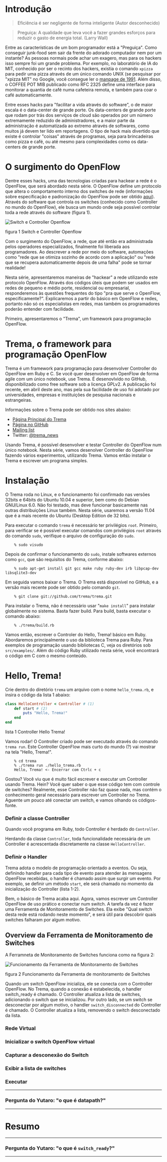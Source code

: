 # Introdução

> Eficiência é ser negligente de forma inteligente (Autor desconhecido)

> Preguiça: A qualidade que leva você a fazer grandes esforços para reduzir o gasto de energia total. (Larry Wall)

Entre as características de um bom programador está a "Preguiça". Como conseguir junk-food sem sair da frente do adorado computador nem por um instante? As pessoas normais pode achar um exagero, mas para os hackers isso sempre foi um grande problema. Por exemplo, no laboratório de IA do MIT, conhecido por ser o recinto dos hackers, existia o comando `xpizza` para pedir uma pizza através de um único comando UNIX (se pesquisar por "xpizza MIT" no Google, você consegue ler o [manpage de 1991](http://bit.ly/mYAJwZ). Além disso, o COFFEE POT MIB publicado como RFC 2325 define uma interface para monitorar a quantia de café numa cafeteira remota, e também para coar o café automaticamente.

Entre esses hacks para "facilitar a vida através do software", o de maior escala é o data-center de grande porte. Os data-centers de grande porte que rodam por trás dos serviços de cloud são operados por um número extremamente reduzido de administradores, e a maior parte da administração é automatizada ao extremo através de softwares, como muitos já devem ter lido em reportagens. O tipo de hack mais divertido que existe é controlar "coisas" através de programas, seja para brincadeiras como pizza e café, ou até mesmo para complexidades como os data-centers de grande porte.


# O surgimento do OpenFlow

Dentre esses hacks, uma das tecnologias criadas para hackear a rede é o OpenFlow, que será abordado nesta série. O OpenFlow define um protocolo que altera o comportamento interno dos switches de rede (informações sobre especificação e padronização do OpenFlow pode ser obtido [aqui](http://www.openflow.org)). Através do software que controla os switches (conhecido como Controller no mundo do OpenFlow), ele busca um mundo onde seja possível controlar toda a rede através do software (figura 1).

![Switch e Controller Openflow](https://github.com/trema/Programming-Trema/raw/master/images/1_001.png)

figura 1 Switch e Controller Openflow

Com o surgimento do OpenFlow, a rede, que até então era administrada pelos operadores especializados, finalmente foi liberada aos programadores. Ao descrever a rede por meio do software, automações como "rede que se otimiza sozinho de acordo com a aplicação" ou "rede que se recupera automaticamente depois de uma falha" pode se tornar realidade!

Nesta série, apresentaremos maneiras de "hackear" a rede utilizando este protocolo OpenFlow. Através dos códigos úteis que podem ser usados em redes de pequeno e médio porte, residencial ou empresarial, responderemos às questões frequentes do tipo "pra que serve o OpenFlow, especificamente?". Explicaremos a partir do básico em OpenFlow e redes, portanto não só os especialistas em redes, mas também os programadores poderão entender com facilidade.

Primeiro, apresentaremos o "Trema", um framework para programação OpenFlow.

# Trema, o framework para programação OpenFlow

Trema é um framework para programação para desenvolver Controller do OpenFlow em Ruby e C. Se você quer desenvolver em OpenFlow de forma agile com um único notebook, use Trema. É desenovlvido no GitHub, disponibilizado como free software sob a licença GPLv2. A publicação foi recente, em abril deste ano, mas pela sua facilidade de uso foi adotado por universidades, empresas e instituições de pesquisa nacionais e estrangeiras.

Informações sobre o Trema pode ser obtido nos sites abaixo:

* [Página Principal do Trema](http://trema.github.com/trema/)
* [Página no GitHub](https://github.com/trema/)
* [Mailing list](https://groups.google.com/group/trema-dev)
* Twitter: [@trema_news](http://twitter.com/trema_news)

Usando Trema, é possível desenvolver e testar Controller do OpenFlow num único notebook. Nesta série, vamos desenolver Controller do OpenFlow fazendo vários experimentos, utilizando Trema. Vamos então instalar o Trema e escrever um programa simples.

# Instalação 

O Trema roda no Linux, e o funcionamento foi confirmado nas versões 32bits e 64bits do Ubuntu 10.04 e superior, bem como do Debian GNU/Linux 6.0. Não foi testado, mas deve funcionar basicamente nas outras distribuições Linux também. Nesta série, usaremos a versão 11.04 que é a mais recente do Ubuntu (Desktop Edition de 32 bits).

Para executar o comando `trema` é necessário ter privilégios `root`. Primeiro, para verificar se é possível executar comandos com privilégios `root` através do comando `sudo`, verifique o arquivo de configuração do `sudo`.

		% sudo visudo

Depois de confirmar o funcionamento do `sudo`, instale softwares externos como `gcc`, que são requisitos do Trema, conforme abaixo:

		% sudo apt-get install git gcc make ruby ruby-dev irb libpcap-dev libsqlite3-dev
	
Em seguida vamos baixar o Trema. O Trema está disponível no GitHub, e a versão mais recente pode ser obtido pelo comando `git`.

		% git clone git://github.com/trema/trema.git

Para instalar o Trema, não é necessário usar "`make install`" para instalar globalmente no sistema. Basta fazer build. Para build, basta executar o comando abaixo:

		% ./trema/build.rb

Vamos então, escrever o Controler do Hello, Trema! básico em Ruby. Abordaremos principalmente o uso da biblioteca Trema para Ruby. Para exemplos de programação usando bibliotecas C, veja os diretórios sob `src/examples/`. Além do código Ruby utilizado nesta série, você encontrará o código em C com o mesmo conteúdo.


# Hello, Trema!

Crie dentro do diretório `trema` um arquivo com o nome `hello_trema.rb`, e insira o código da lista 1 abaixo:

```ruby
class HelloController < Controller # (1)
	def start # (2)
		puts "Hello, Trema!"
	end
end
```

lista 1 Controller Hello Trema!

Vamos rodar! O Controller criado pode ser executado através do comando `trema run`. Este Controller OpenFlow mais curto do mundo (?) vai mostrar na tela "Hello, Trema!".

		% cd trema
		% ./trema run ./hello_trema.rb
		Hello, Trema! <- Encerrar com Ctrlc + c

Gostou? Você viu que é muito fácil escrever e executar um Controller usando Trema. Hein? Você quer saber o que esse código tem com controle de switches? Realmente, esse Controller não faz quase nada, mas contém o conhecimento geral necessário para escrever um Controller no Trema. Aguente um pouco até conectar um switch, e vamos olhando os códigos-fonte.

### Definir a classe Controller

Quando você programa em Ruby, todo Controller é herdado do `Controller`.

Herdando da classe `Controller`, toda funcionalidade necessária de um Controller é acrescentada discretamente na classe `HelloController`.

### Definir o Handler

Trema adota o modelo de programação orientado a eventos. Ou seja, definindo handler para cada tipo de evento para atender às mensagens OpenFlow recebidas, o handler é chamado assim que surgir um evento. Por exemplo, se definir um método `start`, ele será chamado no momento da inicialização do Controller (lista 1-2).

Bem, o básico de Trema acaba aqui. Agora, vamos escrever um Controller OpenFlow de uso prático e conectar num switch. A tarefa da vez é fazer uma Ferramenta de Monitoramento de Switches. Ela exibe "Qual switch desta rede está rodando neste momento", e será útil para descobrir quais switches falharam por algum motivo.

## Overview da Ferramenta de Monitoramento de Switches

A Ferramneta de Monitoramento de Switches funciona como na figura 2:

![Funcionamento da Ferramenta de Monitoramento de Switches](https://github.com/trema/Programming-Trema/raw/master/images/1_002.png)

figura 2 Funcionamento da Ferramenta de monitoramento de Switches

Quando um switch OpenFlow inicializa, ele se conecta com o Controller OpenFlow. No Trema, quando a conexão é estabelecida, o handler switch_ready é chamado. O Controller atualiza a lista de switches, adicionando o switch que se inicializou. Por outro lado, se um switch se desconectar por algum motivo, o handler `switch_disconnected` do Controller é chamado. O Controller atualiza a lista, removendo o switch desconectado da lista.

### Rede Virtual

### Inicializar o switch OpenFlow virtual

### Capturar a desconexão do Switch

### Exibir a lista de switches

### Executar

---

### Pergunta do Yutaro: "o que é datapath?"

---

# Resumo

---

### Pergunta do Yutaro: "o que é `switch_ready`?"

---

